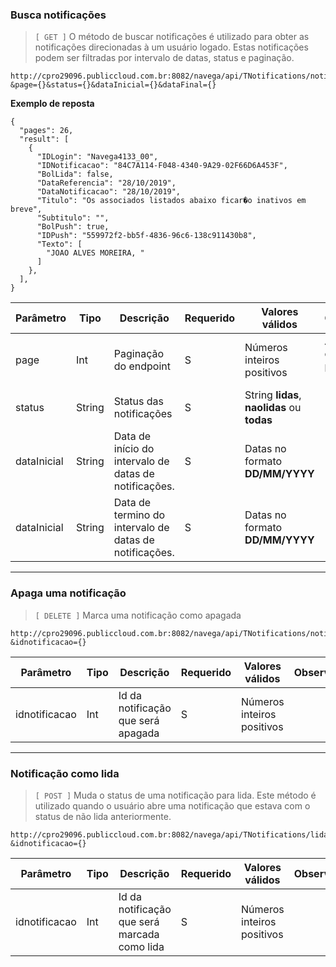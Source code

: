 ### Busca notificações
> `[ GET ]`  O método de buscar notificações é utilizado para obter as notificações direcionadas à um usuário logado. Estas notificações podem ser filtradas por intervalo de datas, status e paginação.

```
http://cpro29096.publiccloud.com.br:8082/navega/api/TNotifications/notifications?&page={}&status={}&dataInicial={}&dataFinal={}
```

**Exemplo de reposta**

```
{
  "pages": 26,
  "result": [
    {
      "IDLogin": "Navega4133_00",
      "IDNotificacao": "84C7A114-F048-4340-9A29-02F66D6A453F",
      "BolLida": false,
      "DataReferencia": "28/10/2019",
      "DataNotificacao": "28/10/2019",
      "Titulo": "Os associados listados abaixo ficar�o inativos em breve",
      "Subtitulo": "",
      "BolPush": true,
      "IDPush": "559972f2-bb5f-4836-96c6-138c911430b8",
      "Texto": [
        "JOAO ALVES MOREIRA, "
      ]
    },
  ],
}
```

|Parâmetro|Tipo|Descrição|Requerido|Valores válidos|Observações|
|--|--|--|--|--|--|
|page|Int|Paginação do endpoint|S|Números inteiros positivos|As páginas começam pelo número 1|
|status|String|Status das notificações|S|String **lidas**, **naolidas** ou **todas**||
|dataInicial|String|Data de início do intervalo de datas de notificações.|S|Datas no formato **DD/MM/YYYY**|
|dataInicial|String|Data de termino do intervalo de datas de notificações.|S|Datas no formato **DD/MM/YYYY**|

---

### Apaga uma notificação 
> `[ DELETE ]`  Marca uma notificação como apagada
 
```
http://cpro29096.publiccloud.com.br:8082/navega/api/TNotifications/notifications?&idnotificacao={}
```

|Parâmetro|Tipo|Descrição|Requerido|Valores válidos|Observações|
|--|--|--|--|--|--|
|idnotificacao|Int|Id da notificação que será apagada|S|Números inteiros positivos||

---

### Notificação como lida
> `[ POST ]` Muda o status de uma notificação para lida. Este método é utilizado quando o usuário abre uma notificação que estava com o status de não lida anteriormente.
 
```
http://cpro29096.publiccloud.com.br:8082/navega/api/TNotifications/lida?&idnotificacao={}
```

|Parâmetro|Tipo|Descrição|Requerido|Valores válidos|Observações|
|--|--|--|--|--|--|
|idnotificacao|Int|Id da notificação que será marcada como lida|S|Números inteiros positivos||
